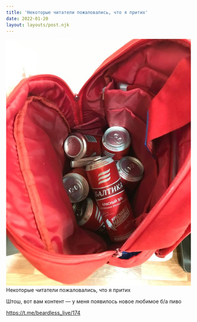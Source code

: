 ```yaml
---
title: 'Некоторые читатели пожаловались, что я притих'
date: 2022-01-20
layout: layouts/post.njk
---
```


![](/img/AgACAgIAAx0CVDWW-AADrmHpVJf5hGZeTvMTxbEv0ff5qwNVAAJquTEbWOVIS4Ik3fMIC_jSAQADAgADcwADIwQ.jpg
)
Некоторые читатели пожаловались, что я притих

Штош, вот вам контент — у меня появилось новое любимое б/а пиво

https://t.me/beardless_live/174